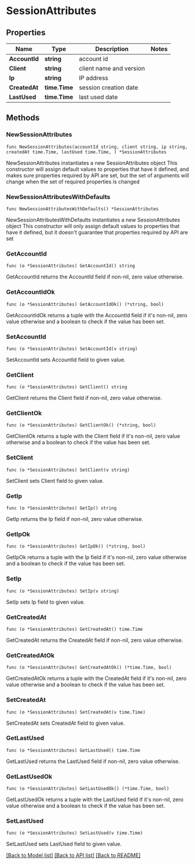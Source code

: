 # SessionAttributes

## Properties

Name | Type | Description | Notes
------------ | ------------- | ------------- | -------------
**AccountId** | **string** | account id | 
**Client** | **string** | client name and version | 
**Ip** | **string** | IP address | 
**CreatedAt** | **time.Time** | session creation date | 
**LastUsed** | **time.Time** | last used date | 

## Methods

### NewSessionAttributes

`func NewSessionAttributes(accountId string, client string, ip string, createdAt time.Time, lastUsed time.Time, ) *SessionAttributes`

NewSessionAttributes instantiates a new SessionAttributes object
This constructor will assign default values to properties that have it defined,
and makes sure properties required by API are set, but the set of arguments
will change when the set of required properties is changed

### NewSessionAttributesWithDefaults

`func NewSessionAttributesWithDefaults() *SessionAttributes`

NewSessionAttributesWithDefaults instantiates a new SessionAttributes object
This constructor will only assign default values to properties that have it defined,
but it doesn't guarantee that properties required by API are set

### GetAccountId

`func (o *SessionAttributes) GetAccountId() string`

GetAccountId returns the AccountId field if non-nil, zero value otherwise.

### GetAccountIdOk

`func (o *SessionAttributes) GetAccountIdOk() (*string, bool)`

GetAccountIdOk returns a tuple with the AccountId field if it's non-nil, zero value otherwise
and a boolean to check if the value has been set.

### SetAccountId

`func (o *SessionAttributes) SetAccountId(v string)`

SetAccountId sets AccountId field to given value.


### GetClient

`func (o *SessionAttributes) GetClient() string`

GetClient returns the Client field if non-nil, zero value otherwise.

### GetClientOk

`func (o *SessionAttributes) GetClientOk() (*string, bool)`

GetClientOk returns a tuple with the Client field if it's non-nil, zero value otherwise
and a boolean to check if the value has been set.

### SetClient

`func (o *SessionAttributes) SetClient(v string)`

SetClient sets Client field to given value.


### GetIp

`func (o *SessionAttributes) GetIp() string`

GetIp returns the Ip field if non-nil, zero value otherwise.

### GetIpOk

`func (o *SessionAttributes) GetIpOk() (*string, bool)`

GetIpOk returns a tuple with the Ip field if it's non-nil, zero value otherwise
and a boolean to check if the value has been set.

### SetIp

`func (o *SessionAttributes) SetIp(v string)`

SetIp sets Ip field to given value.


### GetCreatedAt

`func (o *SessionAttributes) GetCreatedAt() time.Time`

GetCreatedAt returns the CreatedAt field if non-nil, zero value otherwise.

### GetCreatedAtOk

`func (o *SessionAttributes) GetCreatedAtOk() (*time.Time, bool)`

GetCreatedAtOk returns a tuple with the CreatedAt field if it's non-nil, zero value otherwise
and a boolean to check if the value has been set.

### SetCreatedAt

`func (o *SessionAttributes) SetCreatedAt(v time.Time)`

SetCreatedAt sets CreatedAt field to given value.


### GetLastUsed

`func (o *SessionAttributes) GetLastUsed() time.Time`

GetLastUsed returns the LastUsed field if non-nil, zero value otherwise.

### GetLastUsedOk

`func (o *SessionAttributes) GetLastUsedOk() (*time.Time, bool)`

GetLastUsedOk returns a tuple with the LastUsed field if it's non-nil, zero value otherwise
and a boolean to check if the value has been set.

### SetLastUsed

`func (o *SessionAttributes) SetLastUsed(v time.Time)`

SetLastUsed sets LastUsed field to given value.



[[Back to Model list]](../README.md#documentation-for-models) [[Back to API list]](../README.md#documentation-for-api-endpoints) [[Back to README]](../README.md)


